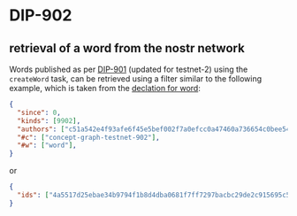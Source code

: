 DIP-902
=====
retrieval of a word from the nostr network
-----

Words published as per [DIP-901](901.md) (updated for testnet-2) using the `createWord` task, can be retrieved using a filter similar to the following example, which is taken from the [declation for word](../../conceptGraph/declarations/word.md):

```json
{
  "since": 0,
  "kinds": [9902],
  "authors": ["c51a542e4f93afe6f45e5bef002f7a0efcc0a47460a736654c0bee5402c482fa"],
  "#c": ["concept-graph-testnet-902"],
  "#w": ["word"],
}
```

or

```json
{
  "ids": ["4a5517d25ebae34b9794f1b8d4dba0681f7ff7297bacbc29de2c915695c53bfe"],
}
```
